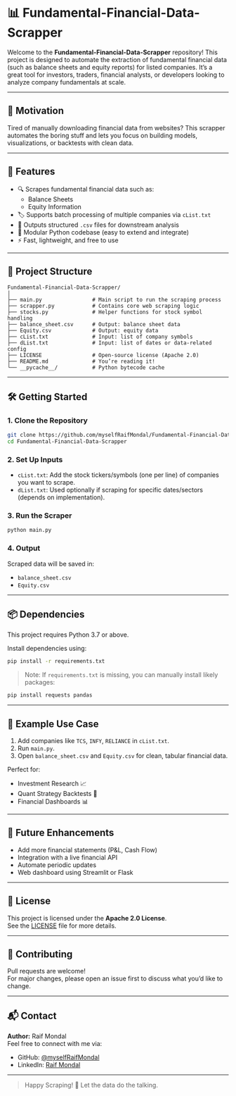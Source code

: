 
# 📊 Fundamental-Financial-Data-Scrapper

Welcome to the **Fundamental-Financial-Data-Scrapper** repository! This project is designed to automate the extraction of fundamental financial data (such as balance sheets and equity reports) for listed companies. It’s a great tool for investors, traders, financial analysts, or developers looking to analyze company fundamentals at scale.

---

## 🧠 Motivation

Tired of manually downloading financial data from websites? This scrapper automates the boring stuff and lets you focus on building models, visualizations, or backtests with clean data.

---

## 🚀 Features

- 🔍 Scrapes fundamental financial data such as:
  - Balance Sheets
  - Equity Information
- 🏷️ Supports batch processing of multiple companies via `cList.txt`
- 📁 Outputs structured `.csv` files for downstream analysis
- 🧱 Modular Python codebase (easy to extend and integrate)
- ⚡ Fast, lightweight, and free to use

---

## 📂 Project Structure

```
Fundamental-Financial-Data-Scrapper/
│
├── main.py                # Main script to run the scraping process
├── scrapper.py            # Contains core web scraping logic
├── stocks.py              # Helper functions for stock symbol handling
├── balance_sheet.csv      # Output: balance sheet data
├── Equity.csv             # Output: equity data
├── cList.txt              # Input: list of company symbols
├── dList.txt              # Input: list of dates or data-related config
├── LICENSE                # Open-source license (Apache 2.0)
├── README.md              # You’re reading it!
└── __pycache__/           # Python bytecode cache
```

---

## 🛠️ Getting Started

### 1. Clone the Repository

```bash
git clone https://github.com/myselfRaifMondal/Fundamental-Financial-Data-Scrapper.git
cd Fundamental-Financial-Data-Scrapper
```

### 2. Set Up Inputs

- `cList.txt`: Add the stock tickers/symbols (one per line) of companies you want to scrape.
- `dList.txt`: Used optionally if scraping for specific dates/sectors (depends on implementation).

### 3. Run the Scraper

```bash
python main.py
```

### 4. Output

Scraped data will be saved in:
- `balance_sheet.csv`
- `Equity.csv`

---

## 📦 Dependencies

This project requires Python 3.7 or above.

Install dependencies using:

```bash
pip install -r requirements.txt
```

> Note: If `requirements.txt` is missing, you can manually install likely packages:
```bash
pip install requests pandas
```

---

## 🧰 Example Use Case

1. Add companies like `TCS`, `INFY`, `RELIANCE` in `cList.txt`.
2. Run `main.py`.
3. Open `balance_sheet.csv` and `Equity.csv` for clean, tabular financial data.

Perfect for:
- Investment Research 📈
- Quant Strategy Backtests 🤖
- Financial Dashboards 📊

---

## 📌 Future Enhancements

- Add more financial statements (P&L, Cash Flow)
- Integration with a live financial API
- Automate periodic updates
- Web dashboard using Streamlit or Flask

---

## 📄 License

This project is licensed under the **Apache 2.0 License**.  
See the [LICENSE](LICENSE) file for more details.

---

## 🤝 Contributing

Pull requests are welcome!  
For major changes, please open an issue first to discuss what you’d like to change.

---

## 📬 Contact

**Author:** Raif Mondal  
Feel free to connect with me via:
- GitHub: [@myselfRaifMondal](https://github.com/myselfRaifMondal)
- LinkedIn: [Raif Mondal](https://www.linkedin.com/in/raifmondal/)

---

> Happy Scraping! 🚀 Let the data do the talking.
